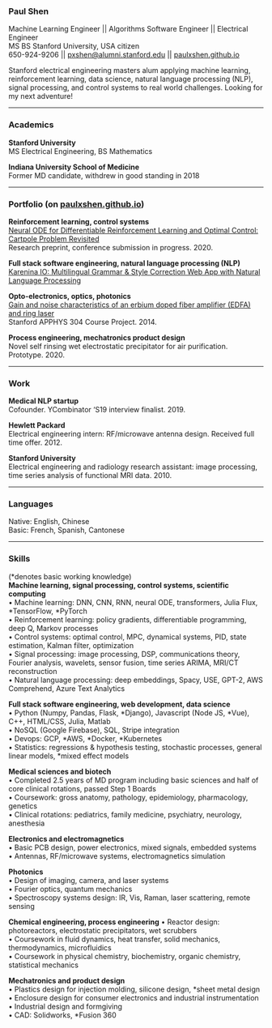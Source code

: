 ### Paul Shen  

Machine Learning Engineer || Algorithms Software Engineer || Electrical Engineer  
MS BS Stanford University, USA citizen  
650-924-9206 || pxshen@alumni.stanford.edu || [paulxshen.github.io](paulxshen.github.io)  

Stanford electrical engineering masters alum applying machine learning, reinforcement learning, data science, natural language processing (NLP), signal processing, and control systems to real world challenges. Looking for my next adventure!  
___
### Academics
**Stanford University**  
MS Electrical Engineering, BS Mathematics  

**Indiana University School of Medicine**  
Former MD candidate, withdrew in good standing in 2018
___
### Portfolio (on [paulxshen.github.io](paulxshen.github.io))  
**Reinforcement learning, control systems**  
[Neural ODE for Differentiable Reinforcement Learning and Optimal Control: Cartpole Problem Revisited](https://medium.com/swlh/neural-ode-for-reinforcement-learning-and-nonlinear-optimal-control-cartpole-problem-revisited-5408018b8d71)  
Research preprint, conference submission in progress. 2020.  

**Full stack software engineering, natural language processing (NLP)**  
[Karenina IO: Multilingual Grammar & Style Correction Web App with Natural Language Processing](https://www.karenina.io)  

**Opto-electronics, optics, photonics**  
[Gain and noise characteristics of an erbium doped fiber amplifier (EDFA) and ring laser](https://paulxshen.github.io/edfa.pdf)  
Stanford APPHYS 304 Course Project. 2014.  

**Process engineering, mechatronics product design**  
Novel self rinsing wet electrostatic precipitator for air purification. Prototype. 2020.  
___
### Work
**Medical NLP startup**  
Cofounder. YCombinator ‘S19 interview finalist. 2019.  

**Hewlett Packard**  
Electrical engineering intern: RF/microwave antenna design. Received full time offer. 2012.  

**Stanford University**  
Electrical engineering and radiology research assistant: image processing, time series analysis of functional MRI data. 2010.  
___
### Languages
Native: English, Chinese  
Basic: French, Spanish, Cantonese  
___
### Skills
(*denotes basic working knowledge)  
**Machine learning, signal processing, control systems, scientific computing**  
•	Machine learning: DNN, CNN, RNN, neural ODE, transformers, Julia Flux, *TensorFlow, *PyTorch  
•	Reinforcement learning: policy gradients, differentiable programming, deep Q, Markov processes  
•	Control systems: optimal control, MPC, dynamical systems, PID, state estimation, Kalman filter, optimization  
•	Signal processing: image processing, DSP, communications theory, Fourier analysis, wavelets, sensor fusion, time series ARIMA, MRI/CT reconstruction  
•	Natural language processing: deep embeddings, Spacy, USE, GPT-2, AWS Comprehend, Azure Text Analytics  

**Full stack software engineering, web development, data science**  
•	Python (Numpy, Pandas, Flask, *Django), Javascript (Node JS, *Vue), C++, HTML/CSS, Julia, Matlab  
•	NoSQL (Google Firebase), SQL, Stripe integration   
•	Devops: GCP, *AWS, *Docker, *Kubernetes   
•	Statistics: regressions & hypothesis testing, stochastic processes, general linear models, *mixed effect models  

**Medical sciences and biotech**  
•	Completed 2.5 years of MD program including basic sciences and half of core clinical rotations, passed Step 1 Boards  
•	Coursework: gross anatomy, pathology, epidemiology, pharmacology, genetics  
•	Clinical rotations: pediatrics, family medicine, psychiatry, neurology, anesthesia  

**Electronics and electromagnetics**  
•	Basic PCB design, power electronics, mixed signals, embedded systems  
•	Antennas, RF/microwave systems, electromagnetics simulation  

**Photonics**  
•	Design of imaging, camera, and laser systems  
•	Fourier optics, quantum mechanics  
•	Spectroscopy systems design: IR, Vis, Raman, laser scattering, remote sensing  

**Chemical engineering, process engineering**
•   Reactor design: photoreactors, electrostatic precipitators, wet scrubbers  
•	Coursework in fluid dynamics, heat transfer, solid mechanics, thermodynamics, microfluidics  
•	Coursework in physical chemistry, biochemistry, organic chemistry, statistical mechanics  

**Mechatronics and product design**  
•	Plastics design for injection molding, silicone design, *sheet metal design  
•	Enclosure design for consumer electronics and industrial instrumentation  
•	Industrial design and formgiving  
•	CAD: Solidworks, *Fusion 360  
